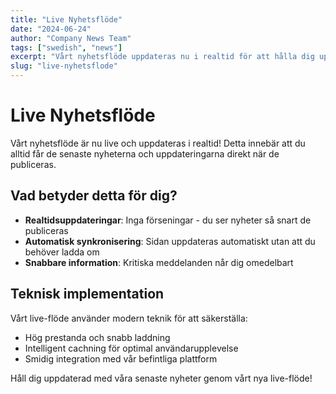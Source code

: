 ```yaml
---
title: "Live Nyhetsflöde"
date: "2024-06-24"
author: "Company News Team"
tags: ["swedish", "news"]
excerpt: "Vårt nyhetsflöde uppdateras nu i realtid för att hålla dig uppdaterad."
slug: "live-nyhetsflode"
---
```


# Live Nyhetsflöde

Vårt nyhetsflöde är nu live och uppdateras i realtid! Detta innebär att du alltid får de senaste nyheterna och uppdateringarna direkt när de publiceras.

## Vad betyder detta för dig?

- **Realtidsuppdateringar**: Inga förseningar - du ser nyheter så snart de publiceras
- **Automatisk synkronisering**: Sidan uppdateras automatiskt utan att du behöver ladda om
- **Snabbare information**: Kritiska meddelanden når dig omedelbart

## Teknisk implementation

Vårt live-flöde använder modern teknik för att säkerställa:
- Hög prestanda och snabb laddning
- Intelligent cachning för optimal användarupplevelse
- Smidig integration med vår befintliga plattform

Håll dig uppdaterad med våra senaste nyheter genom vårt nya live-flöde!
